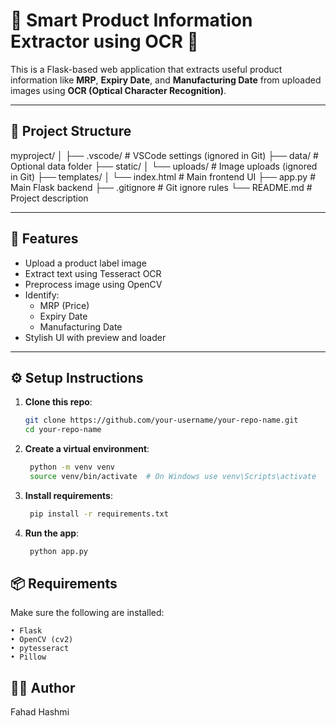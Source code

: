# 🧠 Smart Product Information Extractor using OCR 🧾

This is a Flask-based web application that extracts useful product information like **MRP**, **Expiry Date**, and **Manufacturing Date** from uploaded images using **OCR (Optical Character Recognition)**.

---

## 📂 Project Structure

myproject/
│
├── .vscode/ # VSCode settings (ignored in Git)
├── data/ # Optional data folder
├── static/
│ └── uploads/ # Image uploads (ignored in Git)
├── templates/
│ └── index.html # Main frontend UI
├── app.py # Main Flask backend
├── .gitignore # Git ignore rules
└── README.md # Project description

---

## 🚀 Features

- Upload a product label image
- Extract text using Tesseract OCR
- Preprocess image using OpenCV
- Identify:
  - MRP (Price)
  - Expiry Date
  - Manufacturing Date
- Stylish UI with preview and loader

---

## ⚙️ Setup Instructions

1. **Clone this repo**:
   ```bash
   git clone https://github.com/your-username/your-repo-name.git
   cd your-repo-name

2. **Create a virtual environment**:
   ```bash
    python -m venv venv
    source venv/bin/activate  # On Windows use venv\Scripts\activate

3. **Install requirements**:
   ```bash
    pip install -r requirements.txt

4. **Run the app**:
   ```bash
    python app.py


##   📦 Requirements
Make sure the following are installed:

    • Flask
    • OpenCV (cv2)
    • pytesseract
    • Pillow

## 👨‍💻 Author
Fahad Hashmi


